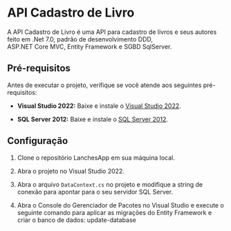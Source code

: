 # API Cadastro de Livro
A API Cadastro de Livro é uma API para cadastro de livros e seus autores feito em .Net 7.0, padrão de desenvolvimento DDD,  
ASP.NET Core MVC, Entity Framework e SGBD SqlServer.

## Pré-requisitos

Antes de executar o projeto, verifique se você atende aos seguintes pré-requisitos:

- **Visual Studio 2022:** Baixe e instale o [Visual Studio 2022](https://visualstudio.microsoft.com/pt-br/downloads/).

- **SQL Server 2012:** Baixe e instale o [SQL Server 2012](https://www.microsoft.com/pt-br/sql-server/sql-server-downloads).

## Configuração

1. Clone o repositório LanchesApp em sua máquina local.

2. Abra o projeto no Visual Studio 2022.

3. Abra o arquivo `DataContext.cs` no projeto e modifique a string de conexão para apontar para o seu servidor SQL Server.

4. Abra o Console do Gerenciador de Pacotes no Visual Studio e execute o seguinte comando para aplicar as migrações do Entity Framework e criar o banco de dados: update-database
